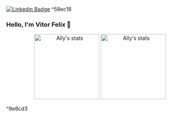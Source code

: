 [![Linkedin Badge](https://img.shields.io/badge/-Vitor_Felix-blue?style=flat-square&logo=Linkedin&logoColor=white&link=https://www.linkedin.com/in/vitor-felix-171baa169)](https://www.linkedin.com/in/vitor-felix-171baa169) ^58ec18


### Hello, I'm Vitor Felix 👋

<p align="center">
  <span>
    <img src="https://github-readme-stats.vercel.app/api/top-langs?username=VitorFellix&layout=compact&show_icons=true&theme=algolia" alt="Ally's stats" height=175 />
  </span>
  <span>
    <img src="https://github-readme-stats.vercel.app/api?username=VitorFellix&show_icons=true&theme=algolia" alt="Ally's stats" height=175 />
  </span>
</p>

<!--
**VitorFellix/VitorFellix** is a ✨ _special_ ✨ repository because its `README.md` (this file) appears on your GitHub profile.

Here are some ideas to get you started:

- 🔭 I’m currently working on ...
- 🌱 I’m currently learning ...
- 👯 I’m looking to collaborate on ...
- 🤔 I’m looking for help with ...
- 💬 Ask me about ...
- 📫 How to reach me: ...
- 😄 Pronouns: ...
- ⚡ Fun fact: ...
-->

^9e8cd3
